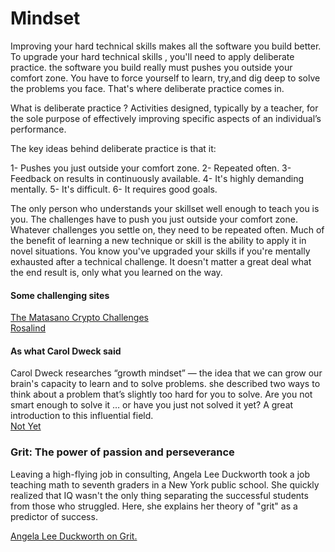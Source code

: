# Mindset

Improving your hard technical skills makes all the software you build better.
To upgrade your hard technical skills , you'll need to apply deliberate practice.
the software you build really must pushes you outside your comfort zone.
You have to force yourself to learn, try,and dig deep to solve the problems you face.
That's where deliberate practice comes in. 

What is deliberate practice ?
Activities designed, typically by a teacher, for the sole purpose of effectively improving specific aspects of an individual’s performance.

The key ideas behind deliberate practice is that it:

1- Pushes you just outside your comfort zone.
2- Repeated often.
3- Feedback on results in continuously available.
4- It's highly demanding mentally.
5- It's difficult.
6- It requires good goals.

The only person who understands your skillset well enough to teach you is you. 
The challenges have to push you just outside your comfort zone.
Whatever challenges you settle on, they need to be repeated often. 
Much of the benefit of learning a new technique or skill is the ability to apply it in novel situations.
You know you've upgraded your skills if you're mentally exhausted after a technical challenge.
It doesn't matter a great deal what the end result is, only what you learned on the way.


#### Some challenging sites

  [ The Matasano Crypto Challenges ](https://web.archive.org/web/20160620111206/http://cryptopals.com)
  <br>
  [ Rosalind ](https://web.archive.org/web/20160607102654/http://rosalind.info/about)
  
  
#### As what  Carol Dweck said 
Carol Dweck researches “growth mindset” — the idea that we can grow our brain's capacity to learn and to solve problems. she described two ways to think about a problem that’s slightly too hard for you to solve. Are you not smart enough to solve it … or have you just not solved it yet? A great introduction to this influential field. <br>
[Not Yet](https://www.ted.com/talks/carol_dweck_the_power_of_believing_that_you_can_improve?language=en)


### Grit: The power of passion and perseverance
Leaving a high-flying job in consulting, Angela Lee Duckworth took a job teaching math to seventh graders in a New York public school. She quickly realized that IQ wasn't the only thing separating the successful students from those who struggled. Here, she explains her theory of "grit" as a predictor of success.

[Angela Lee Duckworth on Grit.](https://www.ted.com/talks/angela_lee_duckworth_grit_the_power_of_passion_and_perseverance)
